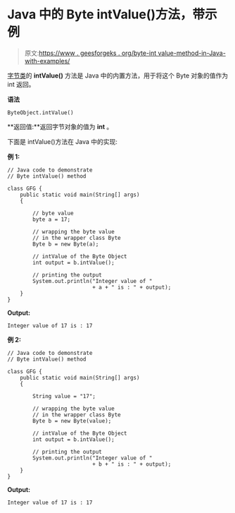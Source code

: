 # Java 中的 Byte intValue()方法，带示例

> 原文:[https://www . geesforgeks . org/byte-int value-method-in-Java-with-examples/](https://www.geeksforgeeks.org/byte-intvalue-method-in-java-with-examples/)

[字节类](https://www.geeksforgeeks.org/java-lang-byte-class-java/)的 **intValue()** 方法是 Java 中的内置方法，用于将这个 Byte 对象的值作为 int 返回。

**语法**

```
ByteObject.intValue()
```

**返回值:**返回字节对象的值为 **int** 。

下面是 intValue()方法在 Java 中的实现:

**例 1:**

```
// Java code to demonstrate
// Byte intValue() method

class GFG {
    public static void main(String[] args)
    {

        // byte value
        byte a = 17;

        // wrapping the byte value
        // in the wrapper class Byte
        Byte b = new Byte(a);

        // intValue of the Byte Object
        int output = b.intValue();

        // printing the output
        System.out.println("Integer value of "
                           + a + " is : " + output);
    }
}
```

**Output:**

```
Integer value of 17 is : 17

```

**例 2:**

```
// Java code to demonstrate
// Byte intValue() method

class GFG {
    public static void main(String[] args)
    {

        String value = "17";

        // wrapping the byte value
        // in the wrapper class Byte
        Byte b = new Byte(value);

        // intValue of the Byte Object
        int output = b.intValue();

        // printing the output
        System.out.println("Integer value of "
                           + b + " is : " + output);
    }
}
```

**Output:**

```
Integer value of 17 is : 17

```